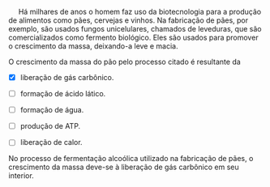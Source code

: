 

     Há milhares de anos o homem faz uso da biotecnologia para a produção de alimentos como pães, cervejas e vinhos. Na fabricação de pães, por exemplo, são usados fungos unicelulares, chamados de leveduras, que são comercializados como fermento biológico. Eles são usados para promover o crescimento da massa, deixando-a leve e macia.

O crescimento da massa do pão pelo processo citado é resultante da



- [x] liberação de gás carbônico.
- [ ] formação de ácido lático.
- [ ] formação de água.
- [ ] produção de ATP.
- [ ] liberação de calor.


No processo de fermentação alcoólica utilizado na fabricação de pães, o crescimento da massa deve-se à liberação de gás carbônico em seu interior.

        